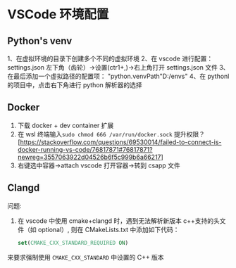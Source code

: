 # VSCode 环境配置

## Python's venv

1、在虚拟环境的目录下创建多个不同的虚拟环境
2、在 vscode 进行配置：settings.json
左下角（齿轮）->设置(ctr1+,)->右上角打开 settings.json 文件
3、在最后添加一个虚拟路径的配置项：
"python.venvPath"D:/envs"
4、在 pythonl 的项目中，点击右下角进行 python 解析器的选择

## Docker

1. 下载 docker + dev container 扩展
2. 在 wsl 终端输入`sudo chmod 666 /var/run/docker.sock` 提升权限？
   [https://stackoverflow.com/questions/69530014/failed-to-connect-is-docker-running-vs-code/76817871#76817871?newreg=3557063922d04526b6f5c999b6a66217]
3. 右键选中容器->attach vscode 打开容器->转到 csapp 文件

## Clangd

问题:

1. 在 vscode 中使用 cmake+clangd 时，遇到无法解析新版本 c++支持的头文件（如 optional）, 则在 CMakeLists.txt 中添加如下代码：

   ```cmake
   set(CMAKE_CXX_STANDARD_REQUIRED ON)
   ```

来要求强制使用 `CMAKE_CXX_STANDARD` 中设置的 C++ 版本
